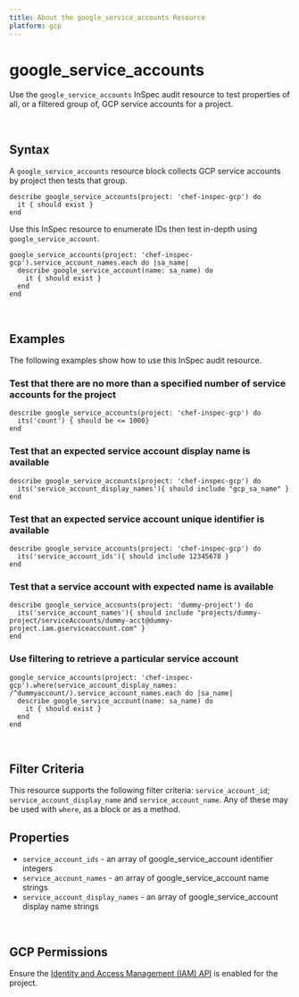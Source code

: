 ```yaml
---
title: About the google_service_accounts Resource
platform: gcp
---
```


# google\_service\_accounts

Use the `google_service_accounts` InSpec audit resource to test properties of all, or a filtered group of, GCP service accounts for a project.

<br>

## Syntax

A `google_service_accounts` resource block collects GCP service accounts by project then tests that group.

    describe google_service_accounts(project: 'chef-inspec-gcp') do
      it { should exist }
    end

Use this InSpec resource to enumerate IDs then test in-depth using `google_service_account`.

    google_service_accounts(project: 'chef-inspec-gcp').service_account_names.each do |sa_name|
      describe google_service_account(name: sa_name) do
        it { should exist }
      end
    end

<br>

## Examples

The following examples show how to use this InSpec audit resource.

### Test that there are no more than a specified number of service accounts for the project

    describe google_service_accounts(project: 'chef-inspec-gcp') do
      its('count') { should be <= 1000}
    end

### Test that an expected service account display name is available

    describe google_service_accounts(project: 'chef-inspec-gcp') do
      its('service_account_display_names'){ should include "gcp_sa_name" }
    end
    
### Test that an expected service account unique identifier is available

    describe google_service_accounts(project: 'chef-inspec-gcp') do
      its('service_account_ids'){ should include 12345678 }
    end    

### Test that a service account with expected name is available

    describe google_service_accounts(project: 'dummy-project') do
      its('service_account_names'){ should include "projects/dummy-project/serviceAccounts/dummy-acct@dummy-project.iam.gserviceaccount.com" }
    end

### Use filtering to retrieve a particular service account

    google_service_accounts(project: 'chef-inspec-gcp').where(service_account_display_names: /^dummyaccount/).service_account_names.each do |sa_name|
      describe google_service_account(name: sa_name) do
        it { should exist }
      end
    end

<br>

## Filter Criteria

This resource supports the following filter criteria: `service_account_id`; `service_account_display_name`  and `service_account_name`. Any of these may be used with `where`, as a block or as a method.

## Properties

*  `service_account_ids` - an array of google_service_account identifier integers
*  `service_account_names` - an array of google_service_account name strings
*  `service_account_display_names` - an array of google_service_account display name strings

<br>


## GCP Permissions

Ensure the [Identity and Access Management (IAM) API](https://console.cloud.google.com/apis/library/iam.googleapis.com/) is enabled for the project.